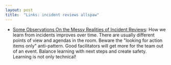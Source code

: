 ```yaml
---
layout: post
title:  "Links: incident reviews allspaw"
---
```


* [Some Observations On the Messy Realities of Incident Reviews](https://www.adaptivecapacitylabs.com/blog/2019/06/17/some-observations-on-the-messy-realities-of-incident-reviews/): How we learn from incidents improves over time. There are usually different points of view and agendas in the room. Beware the "looking for action items only" anti-pattern. Good facilitators will get more for the team out of an event. Balance learning with next steps and create safety. Learning is not only technical!